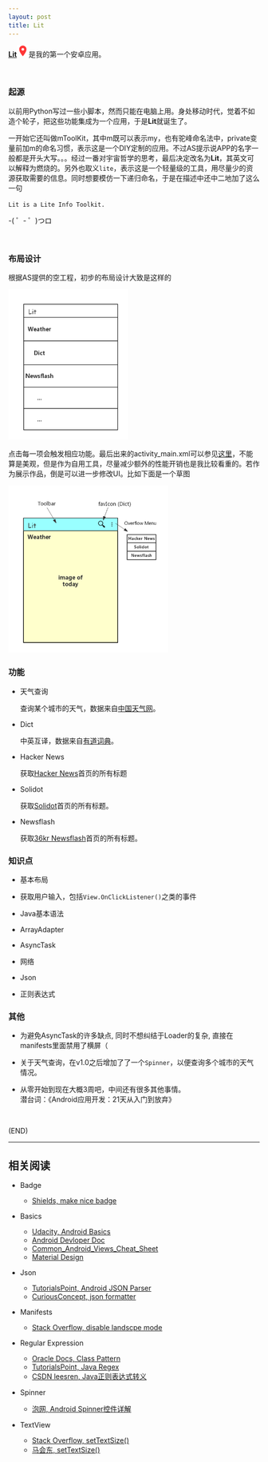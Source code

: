 ```yaml
---
layout: post
title: Lit
---
```



**[Lit](https://github.com/jJayyyyyyy/Lit)**<img alt="ic_launcher" src="https://github.com/jJayyyyyyy/Lit/raw/master/assets/ic_launcher.png" width="24"/>是我的第一个安卓应用。

<br/>

###	起源

以前用Python写过一些小脚本，然而只能在电脑上用。身处移动时代，觉着不如造个轮子，把这些功能集成为一个应用，于是**Lit**就诞生了。

一开始它还叫做mToolKit，其中m既可以表示my，也有驼峰命名法中，private变量前加m的命名习惯，表示这是一个DIY定制的应用。不过AS提示说APP的名字一般都是开头大写。。。经过一番对宇宙哲学的思考，最后决定改名为**Lit**，其英文可以解释为燃烧的。另外也取义`lite`，表示这是一个轻量级的工具，用尽量少的资源获取需要的信息。同时想要模仿一下递归命名，于是在描述中还中二地加了这么一句

`Lit is a Lite Info Toolkit.`

-( ゜- ゜)つロ

<br/>

###	布局设计

根据AS提供的空工程，初步的布局设计大致是这样的

<img src="https://github.com/jJayyyyyyy/Lit/raw/master/assets/lit_sketch_1.png" width="240"/>

点击每一项会触发相应功能。最后出来的activity_main.xml可以参见[这里](https://github.com/jJayyyyyyy/Lit)，不能算是美观，但是作为自用工具，尽量减少额外的性能开销也是我比较看重的。若作为展示作品，倒是可以进一步修改UI。比如下面是一个草图

<img src="https://github.com/jJayyyyyyy/Lit/raw/master/assets/lit_sketch_2.png" width="320"/>

###	功能

*	天气查询

	查询某个城市的天气，数据来自[中国天气网](http://m.weather.com.cn/)。

*	Dict

	中英互译，数据来自[有道词典](http://dict.youdao.com/)。

*	Hacker News

	获取[Hacker News](https://news.ycombinator.com/)首页的所有标题

*	Solidot

	获取[Solidot](http://www.solidot.org/)首页的所有标题。
	
*	Newsflash

	获取[36kr Newsflash](http://36kr.com/newsflashes)首页的所有标题。

###	知识点

*	基本布局

*	获取用户输入，包括`View.OnClickListener()`之类的事件

*	Java基本语法

*	ArrayAdapter

*	AsyncTask 

*	网络

*	Json

*	正则表达式

###	其他

*	为避免AsyncTask的许多缺点, 同时不想纠结于Loader的复杂, 直接在manifests里面禁用了横屏（

*	关于天气查询，在v1.0之后增加了了一个`Spinner`，以便查询多个城市的天气情况。

*	从零开始到现在大概3周吧，中间还有很多其他事情。  
潜台词：《Android应用开发：21天从入门到放弃》

<br/>

(END)

---

##	相关阅读

*	Badge
	*	[Shields, make nice badge](http://shields.io/)

*	Basics
	*	[Udacity, Android Basics](https://www.udacity.com/courses/android)
	*	[Android Devloper Doc](https://developer.android.com/index.html)
	*	[Common_Android_Views_Cheat_Sheet](http://cn-static.udacity.com/nd801/Common_Android_Views_Cheat_Sheet.pdf)
	*	[Material Design](https://material.io/)

*	Json
	*	[TutorialsPoint, Android JSON Parser](https://www.tutorialspoint.com/android/android_json_parser.htm)
	*	[CuriousConcept, json formatter](https://jsonformatter.curiousconcept.com/)

*	Manifests
	*	[Stack Overflow, disable landscpe mode](http://stackoverflow.com/a/582585/5584850)

*	Regular Expression
	*	[Oracle Docs, Class Pattern](http://docs.oracle.com/javase/7/docs/api/java/util/regex/Pattern.html)
	*	[TutorialsPoint, Java Regex](https://www.tutorialspoint.com/java/java_regular_expressions.htm)
	*	[CSDN leesren, Java正则表达式转义](http://blog.csdn.net/csr0312/article/details/17016709)

*	Spinner
	*	[泡网, Android Spinner控件详解](http://www.jcodecraeer.com/a/anzhuokaifa/androidkaifa/2015/0105/2264.html)

*	TextView
	*	[Stack Overflow, setTextSize()](http://stackoverflow.com/questions/11590538/dpi-value-of-default-large-medium-and-small-text-views-android)
	*	[马会东, setTextSize()](http://www.cnblogs.com/duanweishi/p/4449588.html)
